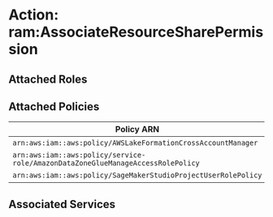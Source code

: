 # Action: ram:AssociateResourceSharePermission

## Attached Roles

## Attached Policies

| Policy ARN | Policy Name |
|------------|-------------|
| `arn:aws:iam::aws:policy/AWSLakeFormationCrossAccountManager` | [AWSLakeFormationCrossAccountManager](../policies.md#awslakeformationcrossaccountmanager) |
| `arn:aws:iam::aws:policy/service-role/AmazonDataZoneGlueManageAccessRolePolicy` | [AmazonDataZoneGlueManageAccessRolePolicy](../policies.md#amazondatazonegluemanageaccessrolepolicy) |
| `arn:aws:iam::aws:policy/SageMakerStudioProjectUserRolePolicy` | [SageMakerStudioProjectUserRolePolicy](../policies.md#sagemakerstudioprojectuserrolepolicy) |

## Associated Services

